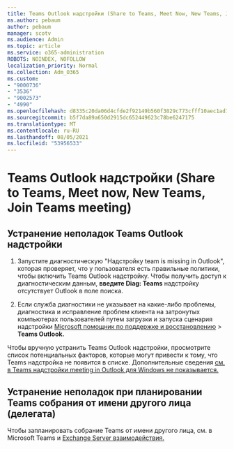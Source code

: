 ```yaml
---
title: Teams Outlook надстройки (Share to Teams, Meet Now, New Teams, Join Teams meeting)
ms.author: pebaum
author: pebaum
manager: scotv
ms.audience: Admin
ms.topic: article
ms.service: o365-administration
ROBOTS: NOINDEX, NOFOLLOW
localization_priority: Normal
ms.collection: Adm_O365
ms.custom:
- "9000736"
- "3536"
- "9002573"
- "4990"
ms.openlocfilehash: d8335c20da06d4cfde2f92149b560f3829c773cfff10aec1ad160b95049f7139
ms.sourcegitcommit: b5f7da89a650d2915dc652449623c78be6247175
ms.translationtype: MT
ms.contentlocale: ru-RU
ms.lasthandoff: 08/05/2021
ms.locfileid: "53956533"
---
```

# <a name="teams-outlook-add-in-share-to-teams--meet-now-new-teams-meeting-join-teams-meeting"></a>Teams Outlook надстройки (Share to Teams, Meet now, New Teams, Join Teams meeting)

## <a name="to-troubleshoot-a-missing-teams-outlook-add-in"></a>Устранение неполадок Teams Outlook надстройки

1. Запустите диагностическую "Надстройку team is missing in Outlook", которая проверяет, что у пользователя есть правильные политики, чтобы включить Teams Outlook надстройку. Чтобы получить доступ к диагностическим данным, **введите Diag: Teams** надстройку отсутствует Outlook в поле поиска.

1. Если служба диагностики не указывает на какие-либо проблемы, диагностика и исправление проблем клиента на затронутых компьютерах пользователей путем загрузки и запуска сценария надстройки [Microsoft помощник по поддержке и восстановлению](https://aka.ms/SaRA-TeamsAddInScenario)  >  **Teams Outlook.**

Чтобы вручную устранить Teams Outlook надстройки, просмотрите список потенциальных факторов, которые могут привести к тому, что Teams надстройка не появится в списке. Дополнительные сведения [см. в Teams надстройки meeting in Outlook для Windows не показывается.](/microsoftteams/teams-add-in-for-outlook#teams-meeting-add-in-in-outlook-for-windows-does-not-show)

## <a name="to-troubleshoot-scheduling-a-teams-meeting-on-behalf-of-someone-else-delegate"></a>Устранение неполадок при планировании Teams собрания от имени другого лица (делегата)

Чтобы запланировать собрание Teams от имени другого лица, см. в Microsoft Teams и [Exchange Server взаимодействия.](/microsoftteams/troubleshoot/known-issues/teams-exchange-interaction-issue)
